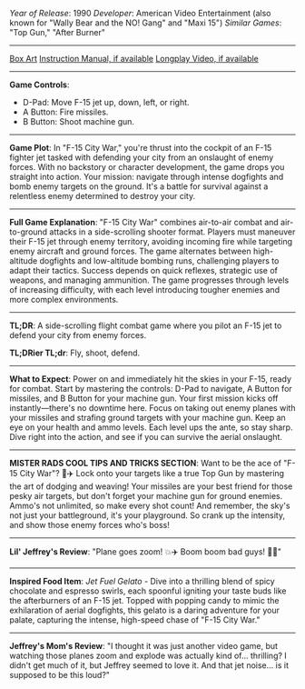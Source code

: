 *Year of Release*: 1990
*Developer*: American Video Entertainment (also known for "Wally Bear and the NO! Gang" and "Maxi 15")
*Similar Games*: "Top Gun," "After Burner"

---
[Box Art](https://www.google.com/search?newwindow=1&sca_esv=171a28ce0fc58a51&q=NES+Game+Box+Art+F-15+City+War) 
[Instruction Manual, if available](https://www.google.com/search?q=NES+Instruction+Manual+F-15+City+War)
[Longplay Video, if available](https://www.youtube.com/results?search_query=nes+full+longplay+F-15+City+War)

- - -
**Game Controls**:
- D-Pad: Move F-15 jet up, down, left, or right.
- A Button: Fire missiles.
- B Button: Shoot machine gun.

- - -
**Game Plot**: In "F-15 City War," you're thrust into the cockpit of an F-15 fighter jet tasked with defending your city from an onslaught of enemy forces. With no backstory or character development, the game drops you straight into action. Your mission: navigate through intense dogfights and bomb enemy targets on the ground. It's a battle for survival against a relentless enemy determined to destroy your city.

- - -
**Full Game Explanation**: "F-15 City War" combines air-to-air combat and air-to-ground attacks in a side-scrolling shooter format. Players must maneuver their F-15 jet through enemy territory, avoiding incoming fire while targeting enemy aircraft and ground forces. The game alternates between high-altitude dogfights and low-altitude bombing runs, challenging players to adapt their tactics. Success depends on quick reflexes, strategic use of weapons, and managing ammunition. The game progresses through levels of increasing difficulty, with each level introducing tougher enemies and more complex environments.

- - -
**TL;DR**: A side-scrolling flight combat game where you pilot an F-15 jet to defend your city from enemy forces.

**TL;DRier TL;dr**: Fly, shoot, defend.

- - -
**What to Expect**: Power on and immediately hit the skies in your F-15, ready for combat. Start by mastering the controls: D-Pad to navigate, A Button for missiles, and B Button for your machine gun. Your first mission kicks off instantly—there's no downtime here. Focus on taking out enemy planes with your missiles and strafing ground targets with your machine gun. Keep an eye on your health and ammo levels. Each level ups the ante, so stay sharp. Dive right into the action, and see if you can survive the aerial onslaught.

---

**MISTER RADS COOL TIPS AND TRICKS SECTION**: Want to be the ace of "F-15 City War"? 🚀✈️ Lock onto your targets like a true Top Gun by mastering the art of dodging and weaving! Your missiles are your best friend for those pesky air targets, but don't forget your machine gun for ground enemies. Ammo's not unlimited, so make every shot count! And remember, the sky's not just your battleground, it's your playground. So crank up the intensity, and show those enemy forces who's boss!

---
**Lil' Jeffrey's Review**: "Plane goes zoom! 💥✈️ Boom boom bad guys! 🚀😎"

---
**Inspired Food Item**: *Jet Fuel Gelato* - Dive into a thrilling blend of spicy chocolate and espresso swirls, each spoonful igniting your taste buds like the afterburners of an F-15 jet. Topped with popping candy to mimic the exhilaration of aerial dogfights, this gelato is a daring adventure for your palate, capturing the intense, high-speed chase of "F-15 City War."

---

**Jeffrey's Mom's Review**: "I thought it was just another video game, but watching those planes zoom and explode was actually kind of... thrilling? I didn't get much of it, but Jeffrey seemed to love it. And that jet noise... is it supposed to be this loud?"